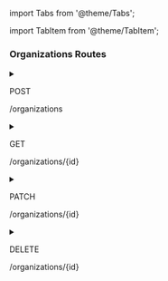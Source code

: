 import Tabs from '@theme/Tabs';

import TabItem from '@theme/TabItem';

### Organizations Routes

<!---
    create organization
--->
<details>
  <summary className="route_summary"><p className="badge-post">POST</p><p>/organizations</p></summary>
  <div>
    <div>Create a new organization</div>
    <br/>
    <h3>Request Header</h3>
    <p class="token-needed">Bearer TOKEN</p>
    <h3>Request body</h3>
    <div>

        {
            "name": "My Organization Name",
            "pathologyId": "0000"
        }

  </div>
  <Tabs
  defaultValue="result"
  values={[
    {label: 'Result', value: 'result'},
    {label: 'Error', value: 'error'}
  ]}>
  <TabItem value="result">
    <h3>Response</h3>
    <p>200<span> - </span> with content</p>
    <h5>Body returned</h5>
    <div>

    {
        "id": "0000",
        "ownerId": "0000",
        "pathologyId": "0000",
        "name": "My Organization Name",
        "description": "My organization description"
    }

  </div>
  </TabItem>
  <TabItem value="error">
    <h3>Responses</h3>
    <p>400<span> - </span> Missing 1 or more credentials</p>
    <p>400<span> - </span> Pathology not found</p>
  </TabItem>
</Tabs>
  </div>
</details>

<!---
    get 1 organization
--->

<details>
  <summary className="route_summary"><p className="badge-get">GET</p><p>/organizations/&#123;id&#125;</p></summary>
  <div>
    <div>Get information about 1 organization</div>
    <br/>
    <h3>Parameters</h3>
    <p>id : organization id</p>
    <h3>Request Header</h3>
    <p class="token-needed">Bearer TOKEN</p>
    <h3>No body</h3>
  <Tabs
  defaultValue="result"
  values={[
    {label: 'Result', value: 'result'},
    {label: 'Error', value: 'error'}
  ]}>
  <TabItem value="result">
    <h3>Response</h3>
    <p>200<span> - </span> with content</p>
    <div>

    {
        "id": "0000",
        "ownerId": "0000",
        "pathologyId": "0000",
        "name": "My Organization Name",
        "description": "My organization description"
    }

  </div>
  </TabItem>
  <TabItem value="error">
    <h3>Responses</h3>
    <p>401<span> - </span> Token invalid or have to connect</p>
    <p>404<span> - </span> Organization not found</p>
  </TabItem>
</Tabs>
  </div>
</details>


<!---
    edit organization
--->

<details>
  <summary className="route_summary"><p className="badge-patch">PATCH</p><p>/organizations/&#123;id&#125;</p></summary>
  <div>
    <div>Edit organization</div>
    <br/>
    <h3>Parameters</h3>
    <p>id : organization id</p>
    <h3>Request Header</h3>
    <p class="token-needed">Bearer TOKEN</p>
    <h3>Request body</h3>
    <div>

        {
            "name": "My Organization Name",
            "description": "My description"
        }

  </div>
  <Tabs
  defaultValue="result"
  values={[
    {label: 'Result', value: 'result'},
    {label: 'Error', value: 'error'}
  ]}>
  <TabItem value="result">
    <h3>Response</h3>
    <p>200<span> - </span> with content</p>
    <div>

    {
        "id": "0000",
        "ownerId": "0000",
        "pathologyId": "0000",
        "name": "My Organization Name",
        "description": "My organization description"
    }

  </div>
  </TabItem>
  <TabItem value="error">
    <h3>Responses</h3>
    <p>401<span> - </span> Token invalid or have to connect</p>
    <p>403<span> - </span> You are not the organization owner</p>
    <p>404<span> - </span> Organization not found</p>
  </TabItem>
</Tabs>
  </div>
</details>


<!---
    delete organization
--->

<details>
  <summary className="route_summary"><p className="badge-delete">DELETE</p><p>/organizations/&#123;id&#125;</p></summary>
  <div>
    <div>Delete 1 organization</div>
    <br/>
    <h3>Parameters</h3>
    <p>id : organization id</p>
    <h3>Request Header</h3>
    <p class="token-needed">Bearer TOKEN</p>
    <h3>No body</h3>
  <Tabs
  defaultValue="result"
  values={[
    {label: 'Result', value: 'result'},
    {label: 'Error', value: 'error'}
  ]}>
  <TabItem value="result">
    <h3>Response</h3>
    <p>204<span> - </span> no content</p>
  </TabItem>
  <TabItem value="error">
    <h3>Responses</h3>
    <p>401<span> - </span> Token invalid or have to connect</p>
    <p>403<span> - </span> You are not the organization owner</p>
    <p>404<span> - </span> Organization not found</p>
  </TabItem>
</Tabs>
  </div>
</details>

